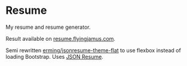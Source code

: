 # Resume
My resume and resume generator.

Result available on [resume.flyingjamus.com](http://resume.flyingjamus.com).

Semi rewritten [erming/jsonresume-theme-flat](https://github.com/erming/jsonresume-theme-flat) to use flexbox instead of loading Bootstrap. Uses [JSON Resume](http://jsonresume.org/).
